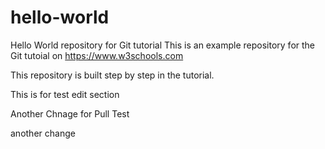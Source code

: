 # hello-world
Hello World repository for Git tutorial
This is an example repository for the Git tutoial on https://www.w3schools.com

This repository is built step by step in the tutorial.


This is for test edit section

Another Chnage for Pull Test


another change